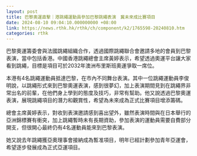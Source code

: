 ```yaml
---
layout: post
title: 巴黎奧運直擊｜港跳繩運動員參加巴黎跳繩表演　冀未來成比賽項目
date: 2024-08-10 09:04:10.000000000 +08:00
link: https://news.rthk.hk/rthk/ch/component/k2/1765598-20240810.htm
categories: rthk
---
```


巴黎奧運籌委會與法國跳繩組織合作，透過國際跳繩聯合會邀請多地的會員到巴黎表演，當中包括香港。中國香港跳繩總會主席黃婷表示，希望透過奧運平台讓大家看到跳繩，目標是項目可於2032年澳洲布里斯班奧運爭取一席位。

本港有4名跳繩運動員抵達巴黎，在市內不同舞台表演。其中一位跳繩運動員李俊明說，以跳繩形式來到巴黎奧運表演，感到很夢幻，加上表演期間見到在跳繩界非常出名的前輩，在他們身上學到的態度及技巧，非常有幫助。他又說透過巴黎奧運表演，展現跳繩項目的潛力和觀賞性，希望為未來成為正式比賽項目增添籌碼。

總會主席黃婷表示，對收到表演邀請感到喜出望外，雖然表演時間與在日本舉行的亞洲錦標賽有衝突，加上跳繩暫時未有長期資助，參加表演的運動員需要自費部分開支，但很開心最終仍有4名運動員能來到巴黎表演。

她又說去年跳繩獲亞奧理事會接納成為暫准項目，明年已經計劃參加青年亞運會，希望逐步發展成為正式亞運項目。
